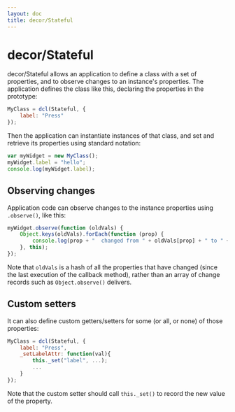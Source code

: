 ```yaml
---
layout: doc
title: decor/Stateful
---
```


# decor/Stateful

decor/Stateful allows an application to define a class with a set of properties,
and to observe changes to an instance's properties.
The application defines the class like this, declaring the properties in the prototype:

```js
MyClass = dcl(Stateful, {
	label: "Press"
});
```

Then the application can instantiate instances of that class, and set and retrieve its properties
using standard notation:

```js
var myWidget = new MyClass();
myWidget.label = "hello";
console.log(myWidget.label);
```

## Observing changes

Application code can observe changes to the instance properties using `.observe()`, like this:

```js
myWidget.observe(function (oldVals) {
	Object.keys(oldVals).forEach(function (prop) {
		console.log(prop + "  changed from " + oldVals[prop] + " to " + this[prop]);
	}, this);
});
```

Note that `oldVals` is a hash of all the properties that have changed (since the last execution of the
callback method), rather than an array of change records such as `Object.observe()` delivers.

## Custom setters

It can also define custom getters/setters for some (or all, or none) of those properties:

```js
MyClass = dcl(Stateful, {
	label: "Press",
	_setLabelAttr: function(val){
		this._set("label", ...);
		...
	}
});
```

Note that the custom setter should call `this._set()` to record the new value of the property.
